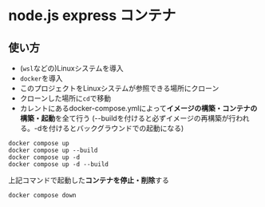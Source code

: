 # node.js express コンテナ 

## 使い方

- (`wsl`などの)Linuxシステムを導入
- `docker`を導入
- このプロジェクトをLinuxシステムが参照できる場所にクローン
- クローンした場所に`cd`で移動
- カレントにあるdocker-compose.ymlによって**イメージの構築・コンテナの構築・起動**を全て行う
(--buildを付けると必ずイメージの再構築が行われる。-dを付けるとバックグラウンドでの起動になる)
```
docker compose up
docker compose up --build
docker compose up -d
docker compose up -d --build
```
上記コマンドで起動した**コンテナを停止・削除**する
```
docker compose down
```